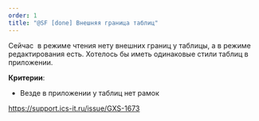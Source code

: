 ```yaml
---
order: 1
title: "@SF [done] Внешняя граница таблиц"
---
```


Сейчас  в режиме чтения нету внешних границ  у таблицы, а в режиме редактирования есть. Хотелось бы иметь одинаковые стили таблиц в приложении.

**Критерии**:

-  Везде в приложении у таблиц нет рамок



<https://support.ics-it.ru/issue/GXS-1673>